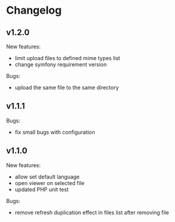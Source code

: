 # Changelog

## v1.2.0

New features: 

* limit upload files to defined mime types list
* change symfony requirement version

Bugs:

* upload the same file to the same directory

## v1.1.1

Bugs: 

* fix small bugs with configuration

## v1.1.0

New features:

* allow set default language
* open viewer on selected file
* updated PHP unit test

Bugs:
 
* remove refresh duplication effect in files list after removing file